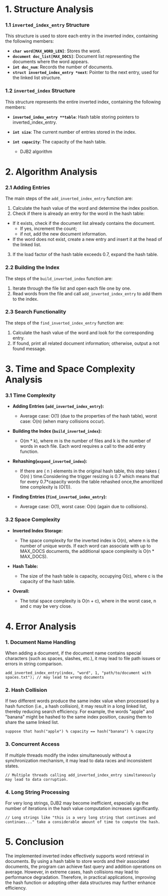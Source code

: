 # 1. Structure Analysis
### 1.1 `inverted_index_entry` Structure
This structure is used to store each entry in the inverted index, containing the following members:

- **`char word[MAX_WORD_LEN]`**: Stores the word.
- **`document doc_list[MAX_DOCS]`**: Document list representing the documents where the word appears.
- **`int doc_num`**: Records the number of documents.
- **`struct inverted_index_entry *next`**: Pointer to the next entry, used for the linked list structure.
### 1.2 `inverted_index` Structure
This structure represents the entire inverted index, containing the following members:

- **`inverted_index_entry **table`**: Hash table storing pointers to inverted_index_entry.
- **`int size`**: The current number of entries stored in the index.
- **`int capacity`**: The capacity of the hash table.

  - DJB2 algorithm
# 2. Algorithm Analysis
### 2.1 Adding Entries
The main steps of the `add_inverted_index_entry` function are:

1. Calculate the hash value of the word and determine the index position.
2. Check if there is already an entry for the word in the hash table:
  - If it exists, check if the document list already contains the document.
    - If yes, increment the count;
    - if not, add the new document information.
  - If the word does not exist, create a new entry and insert it at the head of the linked list.
3. If the load factor of the hash table exceeds 0.7, expand the hash table.
### 2.2 Building the Index
The steps of the `build_inverted_index` function are:

1. Iterate through the file list and open each file one by one.
2. Read words from the file and call `add_inverted_index_entry` to add them to the index.
### 2.3 Search Functionality
The steps of the `find_inverted_index_entry` function are:

1. Calculate the hash value of the word and look for the corresponding entry.
2. If found, print all related document information; otherwise, output a not found message.
# 3. Time and Space Complexity Analysis
### 3.1 Time Complexity
- **Adding Entries (`add_inverted_index_entry`):**

  - Average case: O(1) (due to the properties of the hash table), worst case: O(n) (when many collisions occur).
- **Building the Index (`build_inverted_index`):**

  - O(m * k), where m is the number of files and k is the number of words in each file. Each word requires a call to the add entry function.
 
- **Rehashing(`expand_inverted_index`):**

  - If there are ( n ) elements in the original hash table, this step takes ( O(n) ) time.Considering the trigger resizing is 0.7 which means that for every 0.7*capacity words the table rehashed once,the amoritized time complexity is (O(1)).
- **Finding Entries (`find_inverted_index_entry`):**

  - Average case: O(1), worst case: O(n) (again due to collisions).
### 3.2 Space Complexity
- **Inverted Index Storage:**

  - The space complexity for the inverted index is O(n), where n is the number of unique words. If each word can associate with up to MAX_DOCS documents, the additional space complexity is O(n * MAX_DOCS).
- **Hash Table:**

  - The size of the hash table is capacity, occupying O(c), where c is the capacity of the hash table.
- **Overall:**

  - The total space complexity is O(n + c), where in the worst case, n and c may be very close.
# 4. Error Analysis
### 1. Document Name Handling
When adding a document, if the document name contains special characters (such as spaces, slashes, etc.), it may lead to file path issues or errors in string comparison.
```
add_inverted_index_entry(index, "word", 1, "path/to/document with spaces.txt"); // may lead to wrong documents
```
### 2. Hash Collision
If two different words produce the same index value when processed by a hash function (i.e., a hash collision), it may result in a long linked list, thereby reducing search efficiency. For example, the words "apple" and "banana" might be hashed to the same index position, causing them to share the same linked list.
```
suppose that hash("apple") % capacity == hash("banana") % capacity
```
### 3. Concurrent Access
If multiple threads modify the index simultaneously without a synchronization mechanism, it may lead to data races and inconsistent states.
```
// Multiple threads calling add_inverted_index_entry simultaneously may lead to data corruption.
```
### 4. Long String Processing
For very long strings, DJB2 may become inefficient, especially as the number of iterations in the hash value computation increases significantly.
```
// Long strings like "this is a very long string that continues and continues..." take a considerable amount of time to compute the hash.
```
# 5. Conclusion
The implemented inverted index effectively supports word retrieval in documents. By using a hash table to store words and their associated documents, the program can achieve fast query and addition operations on average. However, in extreme cases, hash collisions may lead to performance degradation. Therefore, in practical applications, improving the hash function or adopting other data structures may further enhance efficiency.
